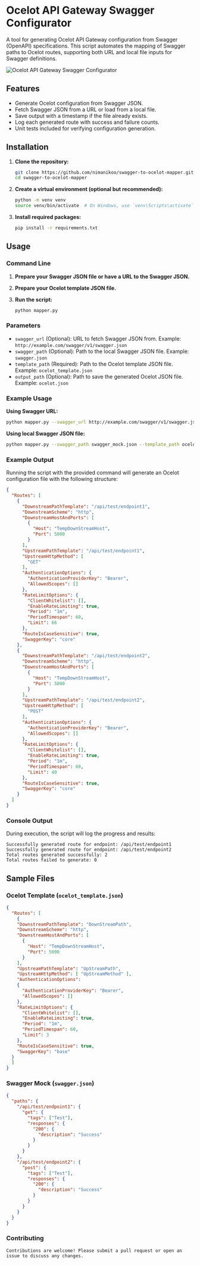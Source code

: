 # Ocelot API Gateway Swagger Configurator

A tool for generating Ocelot API Gateway configuration from Swagger (OpenAPI) specifications. This script automates the mapping of Swagger paths to Ocelot routes, supporting both URL and local file inputs for Swagger definitions.

![Ocelot API Gateway Swagger Configurator](https://www.scottbrady91.com/img/logos/swagger-banner.png)

## Features

- Generate Ocelot configuration from Swagger JSON.
- Fetch Swagger JSON from a URL or load from a local file.
- Save output with a timestamp if the file already exists.
- Log each generated route with success and failure counts.
- Unit tests included for verifying configuration generation.

## Installation

1. **Clone the repository:**
    ```sh
    git clone https://github.com/nimanikoo/swagger-to-ocelot-mapper.git
    cd swagger-to-ocelot-mapper
    ```

2. **Create a virtual environment (optional but recommended):**
    ```sh
    python -m venv venv
    source venv/bin/activate  # On Windows, use `venv\Scripts\activate`
    ```

3. **Install required packages:**
    ```sh
    pip install -r requirements.txt
    ```

## Usage

### Command Line

1. **Prepare your Swagger JSON file or have a URL to the Swagger JSON.**
2. **Prepare your Ocelot template JSON file.**

3. **Run the script:**
    ```sh
    python mapper.py
    ```

### Parameters

- `swagger_url` (Optional): URL to fetch Swagger JSON from. Example: `http://example.com/swagger/v1/swagger.json`
- `swagger_path` (Optional): Path to the local Swagger JSON file. Example: `swagger.json`
- `template_path` (Required): Path to the Ocelot template JSON file. Example: `ocelot_template.json`
- `output_path` (Optional): Path to save the generated Ocelot JSON file. Example: `ocelot.json`

### Example Usage

**Using Swagger URL:**
```sh
python mapper.py --swagger_url http://example.com/swagger/v1/swagger.json --template_path ocelot_template.json --output_path ocelot.json
```

**Using local Swagger JSON file:**
```sh
python mapper.py --swagger_path swagger_mock.json --template_path ocelot_template.json --output_path ocelot.json
```

### Example Output

Running the script with the provided command will generate an Ocelot configuration file with the following structure:

```json
{
  "Routes": [
    {
      "DownstreamPathTemplate": "/api/test/endpoint1",
      "DownstreamScheme": "http",
      "DownstreamHostAndPorts": [
        {
          "Host": "TempDownStreamHost",
          "Port": 5000
        }
      ],
      "UpstreamPathTemplate": "/api/test/endpoint1",
      "UpstreamHttpMethod": [
        "GET"
      ],
      "AuthenticationOptions": {
        "AuthenticationProviderKey": "Bearer",
        "AllowedScopes": []
      },
      "RateLimitOptions": {
        "ClientWhitelist": [],
        "EnableRateLimiting": true,
        "Period": "1m",
        "PeriodTimespan": 60,
        "Limit": 66
      },
      "RouteIsCaseSensitive": true,
      "SwaggerKey": "core"
    },
    {
      "DownstreamPathTemplate": "/api/test/endpoint2",
      "DownstreamScheme": "http",
      "DownstreamHostAndPorts": [
        {
          "Host": "TempDownStreamHost",
          "Port": 5000
        }
      ],
      "UpstreamPathTemplate": "/api/test/endpoint2",
      "UpstreamHttpMethod": [
        "POST"
      ],
      "AuthenticationOptions": {
        "AuthenticationProviderKey": "Bearer",
        "AllowedScopes": []
      },
      "RateLimitOptions": {
        "ClientWhitelist": [],
        "EnableRateLimiting": true,
        "Period": "1m",
        "PeriodTimespan": 60,
        "Limit": 40
      },
      "RouteIsCaseSensitive": true,
      "SwaggerKey": "core"
    }
  ]
}
```

### Console Output

During execution, the script will log the progress and results:

```
Successfully generated route for endpoint: /api/test/endpoint1
Successfully generated route for endpoint: /api/test/endpoint2
Total routes generated successfully: 2
Total routes failed to generate: 0
```

## Sample Files

### Ocelot Template (`ocelot_template.json`)

```json
{
  "Routes": [
    {
    "DownstreamPathTemplate": "DownStreamPath",
    "DownstreamScheme": "http",
    "DownstreamHostAndPorts": [
      {
        "Host": "TempDownStreamHost",
        "Port": 5000
      }
    ],
    "UpstreamPathTemplate": "UpStreamPath",
    "UpstreamHttpMethod": [ "UpStreamMethod" ],
    "AuthenticationOptions": 
    {
      "AuthenticationProviderKey": "Bearer",
      "AllowedScopes": []
    },
    "RateLimitOptions": {
      "ClientWhitelist": [],
      "EnableRateLimiting": true,
      "Period": "1m",
      "PeriodTimespan": 60,
      "Limit": 3
    },
    "RouteIsCaseSensitive": true,
    "SwaggerKey": "base"
  }
  ]
}
```

### Swagger Mock (`swagger.json`)

```json
{
  "paths": {
    "/api/test/endpoint1": {
      "get": {
        "tags": ["Test"],
        "responses": {
          "200": {
            "description": "Success"
          }
        }
      }
    },
    "/api/test/endpoint2": {
      "post": {
        "tags": ["Test"],
        "responses": {
          "200": {
            "description": "Success"
          }
        }
      }
    }
  }
}

```
### Contributing
```
Contributions are welcome! Please submit a pull request or open an issue to discuss any changes.
